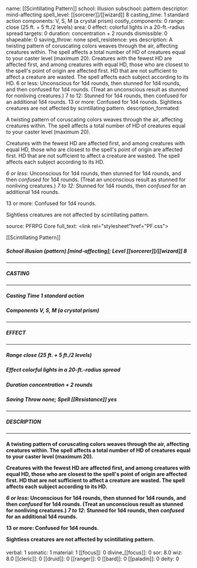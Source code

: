 name: [[Scintillating Pattern]]
school: illusion
subschool: pattern
descriptor: mind-affecting
spell_level: [[sorcerer]]/[[wizard]] 8
casting_time: 1 standard action
components: V, S, M (a crystal prism)
costly_components: 0
range: close (25 ft. + 5 ft./2 levels)
area: 0
effect: colorful lights in a 20-ft.-radius spread
targets: 0
duration: concentration + 2 rounds
dismissible: 0
shapeable: 0
saving_throw: none
spell_resistence: yes
description: A twisting pattern of coruscating colors weaves through the air, affecting creatures within. The spell affects a total number of HD of creatures equal to your caster level (maximum 20).  Creatures with the fewest HD are affected first, and among creatures with equal HD, those who are closest to the spell's point of origin are affected first. HD that are not sufficient to affect a creature are wasted. The spell affects each subject according to its HD.  6 or less: Unconscious for 1d4 rounds, then stunned for 1d4 rounds, and then confused for 1d4 rounds. (Treat an unconscious result as stunned for nonliving creatures.) 7 to 12: Stunned for 1d4 rounds, then confused for an additional 1d4 rounds.  13 or more: Confused for 1d4 rounds.  Sightless creatures are not affected by scintillating pattern.
description_formated: <p>A twisting pattern of coruscating colors weaves through the air, affecting creatures within. The spell affects a total number of HD of creatures equal to your caster level (maximum 20).</p><p>Creatures with the fewest HD are affected first, and among creatures with equal HD, those who are closest to the spell's point of origin are affected first. HD that are not sufficient to affect a creature are wasted. The spell affects each subject according to its HD.</p><p><i>6 or less</i>: Unconscious for 1d4 rounds, then stunned for 1d4 rounds, and then <i>confused</i> for 1d4 rounds. (Treat an unconscious result as stunned for nonliving creatures.) <i>7 to 12</i>: Stunned for 1d4 rounds, then <i>confused</i> for an additional 1d4 rounds.</p><p>13 or more: Confused for 1d4 rounds.</p><p>Sightless creatures are not affected by scintillating pattern.</p>
source: PFRPG Core
full_text: <link rel="stylesheet"href="PF.css"><div class="heading"><p class="alignleft">[[Scintillating Pattern]]</p><div style="clear: both;"></div></div><div><h5><b>School </b>illusion (pattern) [mind-affecting]; <b>Level </b>[[sorcerer]]/[[wizard]] 8</h5></div><hr/><div><h5><b>CASTING</b></h5></div><hr/><div><h5><b>Casting Time </b>1 standard action</h5><h5><b>Components </b>V, S, M (a crystal prism)</h5></div><hr/><div><h5><b>EFFECT</b></h5></div><hr/><div><h5><b>Range </b>close (25 ft. + 5 ft./2 levels)</h5><h5><b>Effect </b>colorful lights in a 20-ft.-radius spread</h5><h5><b>Duration </b>concentration + 2 rounds</h5><h5><b>Saving Throw </b>none; <b>Spell [[Resistance]] </b>yes</h5></div><hr/><div><h5><b>DESCRIPTION</b></h5></div><hr/><div><h4><p>A twisting pattern of coruscating colors weaves through the air, affecting creatures within. The spell affects a total number of HD of creatures equal to your caster level (maximum 20).</p><p>Creatures with the fewest HD are affected first, and among creatures with equal HD, those who are closest to the spell's point of origin are affected first. HD that are not sufficient to affect a creature are wasted. The spell affects each subject according to its HD.</p><p><i>6 or less</i>: Unconscious for 1d4 rounds, then stunned for 1d4 rounds, and then <i>confused</i> for 1d4 rounds. (Treat an unconscious result as stunned for nonliving creatures.) <i>7 to 12</i>: Stunned for 1d4 rounds, then <i>confused</i> for an additional 1d4 rounds.</p><p>13 or more: Confused for 1d4 rounds.</p><p>Sightless creatures are not affected by scintillating pattern.</p></h4></div>
verbal: 1
somatic: 1
material: 1
[[focus]]: 0
divine_[[focus]]: 0
sor: 8.0
wiz: 8.0
[[cleric]]: 0
[[druid]]: 0
[[ranger]]: 0
[[bard]]: 0
[[paladin]]: 0
deity: 0
